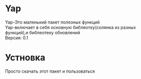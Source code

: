 # Yap
Yap-Это маленький пакет полезных функций  
Yap-включает в себя основную библеотку(солянка из разных функций),и библеотеку обновлений  
Версия: 0.1
# Устновка
Просто скачать этот пакет и пользоваться
